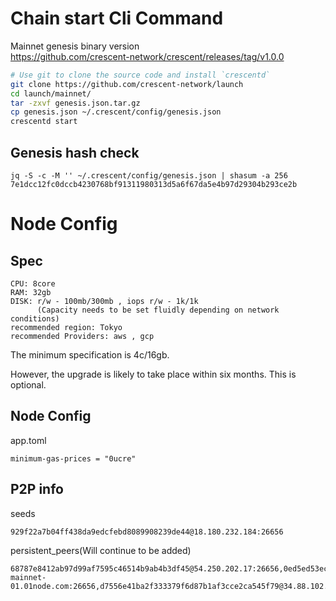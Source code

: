 # Chain start Cli Command
Mainnet genesis binary version\
https://github.com/crescent-network/crescent/releases/tag/v1.0.0

```bash
# Use git to clone the source code and install `crescentd`
git clone https://github.com/crescent-network/launch
cd launch/mainnet/
tar -zxvf genesis.json.tar.gz
cp genesis.json ~/.crescent/config/genesis.json
crescentd start
```
## Genesis hash check
```
jq -S -c -M '' ~/.crescent/config/genesis.json | shasum -a 256 
7e1dcc12fc0dccb4230768bf91311980313d5a6f67da5e4b97d29304b293ce2b
```

# Node Config

## Spec
```
CPU: 8core
RAM: 32gb
DISK: r/w - 100mb/300mb , iops r/w - 1k/1k
      (Capacity needs to be set fluidly depending on network conditions)
recommended region: Tokyo
recommended Providers: aws , gcp
```
The minimum specification is 4c/16gb.

However, the upgrade is likely to take place within six months. This is optional.

## Node Config
app.toml
```
minimum-gas-prices = "0ucre"
```

## P2P info
seeds
```
929f22a7b04ff438da9edcfebd8089908239de44@18.180.232.184:26656
```

persistent_peers(Will continue to be added)
```
68787e8412ab97d99af7595c46514b9ab4b3df45@54.250.202.17:26656,0ed5ed53ec3542202d02d0d47ac04a2823188fc2@52.194.172.170:26656,04016e800a079c8ee5bdb9361c81c026b6177856@34.146.27.138:26656,24be64cd648958d9f685f95516cb3b248537c386@52.197.140.210:26656,83b3ba06b43fda52c048934498c6ee2bd4987d2d@3.39.144.72:26656,7e59c83196fdc61dcf9d36c42776c0616bc0fc8c@3.115.85.120:26656,06415494b86316c55245d162da065c3c0fee83fc@172.104.108.21:26656,4293ce6b47ee2603236437ab44dc499519c71e62@45.76.97.48:26656,4113f7496857d3f161921c7af8d62022551a7e6b@167.179.75.240:26656,2271e3739ea477bce0df39dd9e95f8b952a2106e@198.13.62.7:26656,b34115ba926eb12059ca0ade4d1013cac2f8d289@crescent-mainnet-01.01node.com:26656,d7556e41ba2f333379f6d87b1af3cce2ca545f79@34.88.102.246:26656,26011ac36240fb49852cc7196f71a1884434b8c4@34.84.227.139:26656
```

